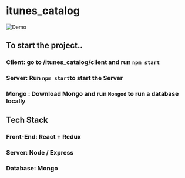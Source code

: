 # itunes_catalog

![Demo](gif_itunes.gif)

## To start the project..

### Client: go to /itunes_catalog/client and run `npm start`
### Server: Run `npm start`to start the Server
### Mongo : Download Mongo and run `Mongod` to run a database locally

## Tech Stack

### Front-End: React + Redux
### Server: Node / Express
### Database: Mongo



